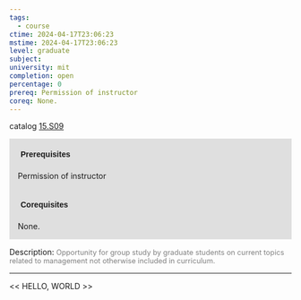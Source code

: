 ```yaml
---
tags:
  - course
ctime: 2024-04-17T23:06:23
mstime: 2024-04-17T23:06:23
level: graduate
subject: 
university: mit
completion: open
percentage: 0
prereq: Permission of instructor
coreq: None.
---
```


catalog [15.S09](http://student.mit.edu/catalog/m15c.html#15.S09)

<span style="display: block; padding: 15px; background-color: rgb(100, 100, 100, 0.2);"><font id="m_prereq1336_0" style="display: block; font-family: Arial, sans-serif; font-weight: bold; padding: 5px">Prerequisites</font><br><span id="prereq1336_0">Permission of instructor</span></span>
<span style="display: block; padding: 15px; background-color: rgb(100, 100, 100, 0.2);"><font id="m_coreq1336_0" style="display: block; font-family: Arial, sans-serif; font-weight: bold; padding: 5px">Corequisites</font><br><span id="coreq1336_0">None.</span></span>

<font style="">Description:</font>
<font style="color: grey; font-size: 0.8rem;">Opportunity for group study by graduate students on current topics related to management not otherwise included in curriculum.</font>



---

<< HELLO, WORLD >>
